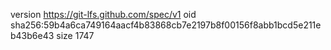 version https://git-lfs.github.com/spec/v1
oid sha256:59b4a6ca749164aacf4b83868cb7e2197b8f00156f8abb1bcd5e211eb43b6e43
size 1747
